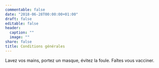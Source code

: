 ```yaml
---
commentable: false
date: "2018-06-28T00:00:00+01:00"
draft: false
editable: false
header:
  caption: ""
  image: ""
share: false
title: Conditions générales
---
```


Lavez vos mains, portez un masque, évitez la foule. Faîtes vous vacciner.
